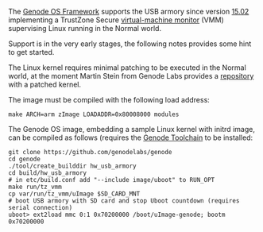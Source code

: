 The [Genode OS Framework](http://genode.org/index) supports the USB armory since version [15.02](http://genode.org/documentation/release-notes/15.02#Support_for_the_USB-Armory_board) implementing a TrustZone Secure [virtual-machine monitor](http://genode.org/documentation/articles/trustzone) (VMM) supervising Linux running in the Normal world.

Support is in the very early stages, the following notes provides some hint to get started.

The Linux kernel requires minimal patching to be executed in the Normal world, at the moment Martin Stein from Genode Labs provides a [repository](https://github.com/m-stein/linux/tree/usb_armory_genode_tz_vmm) with a patched kernel.

The image must be compiled with the following load address:

```
make ARCH=arm zImage LOADADDR=0x80008000 modules
```

The Genode OS image, embedding a sample Linux kernel with initrd image, can be compiled as follows (requires the [Genode Toolchain](http://genode.org/download/tool-chain) to be installed:

```
git clone https://github.com/genodelabs/genode
cd genode
./tool/create_builddir hw_usb_armory
cd build/hw_usb_armory
# in etc/build.conf add "--include image/uboot" to RUN_OPT
make run/tz_vmm
cp var/run/tz_vmm/uImage $SD_CARD_MNT
# boot USB armory with SD card and stop Uboot countdown (requires serial connection)
uboot> ext2load mmc 0:1 0x70200000 /boot/uImage-genode; bootm 0x70200000
```